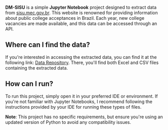<p align="center>
  <img src="/.github/sisu-logo-1.png" alt="SISU" />
</p>

**DM-SISU** is a simple **Jupyter Notebook** project designed to extract data from [sisu.mec.gov.br](https://sisu.mec.gov.br). This website is renowned for providing information about public college acceptances in Brazil. Each year, new college vacancies are made available, and this data can be accessed through an API.

## Where can I find the data?

If you're interested in accessing the extracted data, you can find it at the following link: [Data Repository](https://drive.google.com/drive/folders/10crNoixU1iFUMOiZUHQL52ernK_pAUig?usp=drive_link). There, you'll find both Excel and CSV files containing the extracted data.

## How can I run?

To run this project, simply open it in your preferred IDE or environment. If you're not familiar with Jupyter Notebooks, I recommend following the instructions provided by your IDE for running these types of files.

**Note**: This project has no specific requirements, but ensure you're using an updated version of Python to avoid any compatibility issues.
